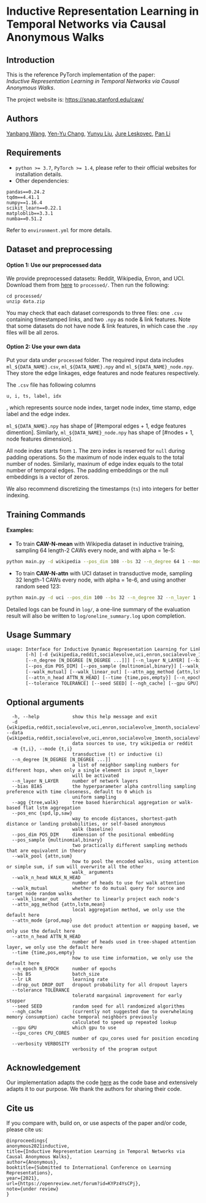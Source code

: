 # Inductive Representation Learning in Temporal Networks via Causal Anonymous Walks

## Introduction

This is the reference PyTorch implementation of the paper:\
*Inductive Representation Learning in Temporal Networks via Causal Anonymous Walks*.

The project website is: <https://snap.stanford.edu/caw/>


## Authors
[Yanbang Wang](https://cs.stanford.edu/~ywangdr), [Yen-Yu Chang](https://yuyuchang.github.io/), [Yunyu Liu](https://wenwen0319.github.io/), [Jure Leskovec](https://cs.stanford.edu/people/jure/), [Pan Li](https://sites.google.com/view/panli-uiuc/publications)

## Requirements
* `python >= 3.7`, `PyTorch >= 1.4`, please refer to their official websites for installation details.
* Other dependencies:
```{bash}
pandas==0.24.2
tqdm==4.41.1
numpy==1.16.4
scikit_learn==0.22.1
matploblib==3.3.1
numba==0.51.2
```
Refer to `environment.yml` for more details.


## Dataset and preprocessing
#### Option 1: Use our preprocessed data
We provide preprocessed datasets: Reddit, Wikipedia, Enron, and UCI. Download them from [here](https://drive.google.com/drive/folders/1umS1m1YbOM10QOyVbGwtXrsiK3uTD7xQ?usp=sharing) to `processed/`. Then run the following:
```{bash}
cd processed/
unzip data.zip
```
You may check that each dataset corresponds to three files: one `.csv` containing timestamped links, and two ``.npy`` as node & link features. Note that some datasets do not have node & link features, in which case the `.npy` files will be all zeros.

#### Option 2: Use your own data
Put your data under `processed` folder. The required input data includes `ml_${DATA_NAME}.csv`, `ml_${DATA_NAME}.npy` and `ml_${DATA_NAME}_node.npy`. They store the edge linkages, edge features and node features respectively. 

The `.csv` file has following columns
```
u, i, ts, label, idx
```
, which represents source node index, target node index, time stamp, edge label and the edge index. 

`ml_${DATA_NAME}.npy` has shape of [#temporal edges + 1, edge features dimention]. Similarly, `ml_${DATA_NAME}_node.npy` has shape of [#nodes + 1, node features dimension].


All node index starts from `1`. The zero index is reserved for `null` during padding operations. So the maximum of node index equals to the total number of nodes. Similarly, maxinum of edge index equals to the total number of temporal edges. The padding embeddings or the null embeddings is a vector of zeros.

We also recommend discretizing the timestamps (`ts`) into integers for better indexing.
## Training Commands

#### Examples:

* To train **CAW-N-mean** with Wikipedia dataset in inductive training, sampling 64 length-2 CAWs every node, and with alpha = 1e-5:
```bash
python main.py -d wikipedia --pos_dim 108 --bs 32 --n_degree 64 1 --mode i --bias 1e-5 --pos_enc lp --walk_pool sum --seed 0
```

* To train **CAW-N-attn** with UCI dataset in transductive mode, sampling 32 length-1 CAWs every node, with alpha = 1e-6, and using another random seed 123:
```bash
python main.py -d uci --pos_dim 100 --bs 32 --n_degree 32 --n_layer 1 --mode t --bias 1e-6 --pos_enc lp --walk_pool attn --seed 123
```

Detailed logs can be found in `log/`, a one-line summary of the evaluation result will also be written to `log/oneline_summary.log` upon completion.
 
## Usage Summary
```txt
usage: Interface for Inductive Dynamic Representation Learning for Link Prediction on Temporal Graphs
       [-h] [-d {wikipedia,reddit,socialevolve,uci,enron,socialevolve_1month,socialevolve_2weeks}] [-m {t,i}]
       [--n_degree [N_DEGREE [N_DEGREE ...]]] [--n_layer N_LAYER] [--bias BIAS] [--agg {tree,walk}] [--pos_enc {spd,lp,saw}]
       [--pos_dim POS_DIM] [--pos_sample {multinomial,binary}] [--walk_pool {attn,sum}] [--walk_n_head WALK_N_HEAD]
       [--walk_mutual] [--walk_linear_out] [--attn_agg_method {attn,lstm,mean}] [--attn_mode {prod,map}]
       [--attn_n_head ATTN_N_HEAD] [--time {time,pos,empty}] [--n_epoch N_EPOCH] [--bs BS] [--lr LR] [--drop_out DROP_OUT]
       [--tolerance TOLERANCE] [--seed SEED] [--ngh_cache] [--gpu GPU] [--cpu_cores CPU_CORES] [--verbosity VERBOSITY]
```

## Optional arguments
```{txt}
  -h, --help            show this help message and exit
  -d {wikipedia,reddit,socialevolve,uci,enron,socialevolve_1month,socialevolve_2weeks}, --data {wikipedia,reddit,socialevolve,uci,enron,socialevolve_1month,socialevolve_2weeks}
                        data sources to use, try wikipedia or reddit
  -m {t,i}, --mode {t,i}
                        transductive (t) or inductive (i)
  --n_degree [N_DEGREE [N_DEGREE ...]]
                        a list of neighbor sampling numbers for different hops, when only a single element is input n_layer
                        will be activated
  --n_layer N_LAYER     number of network layers
  --bias BIAS           the hyperparameter alpha controlling sampling preference with time closeness, default to 0 which is
                        uniform sampling
  --agg {tree,walk}     tree based hierarchical aggregation or walk-based flat lstm aggregation
  --pos_enc {spd,lp,saw}
                        way to encode distances, shortest-path distance or landing probabilities, or self-based anonymous
                        walk (baseline)
  --pos_dim POS_DIM     dimension of the positional embedding
  --pos_sample {multinomial,binary}
                        two practically different sampling methods that are equivalent in theory
  --walk_pool {attn,sum}
                        how to pool the encoded walks, using attention or simple sum, if sum will overwrite all the other
                        walk_ arguments
  --walk_n_head WALK_N_HEAD
                        number of heads to use for walk attention
  --walk_mutual         whether to do mutual query for source and target node random walks
  --walk_linear_out     whether to linearly project each node's
  --attn_agg_method {attn,lstm,mean}
                        local aggregation method, we only use the default here
  --attn_mode {prod,map}
                        use dot product attention or mapping based, we only use the default here
  --attn_n_head ATTN_N_HEAD
                        number of heads used in tree-shaped attention layer, we only use the default here
  --time {time,pos,empty}
                        how to use time information, we only use the default here
  --n_epoch N_EPOCH     number of epochs
  --bs BS               batch_size
  --lr LR               learning rate
  --drop_out DROP_OUT   dropout probability for all dropout layers
  --tolerance TOLERANCE
                        toleratd margainal improvement for early stopper
  --seed SEED           random seed for all randomized algorithms
  --ngh_cache           (currently not suggested due to overwhelming memory consumption) cache temporal neighbors previously
                        calculated to speed up repeated lookup
  --gpu GPU             which gpu to use
  --cpu_cores CPU_CORES
                        number of cpu_cores used for position encoding
  --verbosity VERBOSITY
                        verbosity of the program output
```

## Acknowledgement
Our implementation adapts the code [here](https://drive.google.com/drive/folders/1GaH8vusCXJj4ucayfO-PyHpnNsJRkB78) as the code base and extensively adapts it to our purpose. We thank the authors for sharing their code.

## Cite us
If you compare with, build on, or use aspects of the paper and/or code, please cite us:
```text
@inproceedings{
anonymous2021inductive,
title={Inductive Representation Learning in Temporal Networks via Causal Anonymous Walks},
author={Anonymous},
booktitle={Submitted to International Conference on Learning Representations},
year={2021},
url={https://openreview.net/forum?id=KYPz4YsCPj},
note={under review}
}
```

